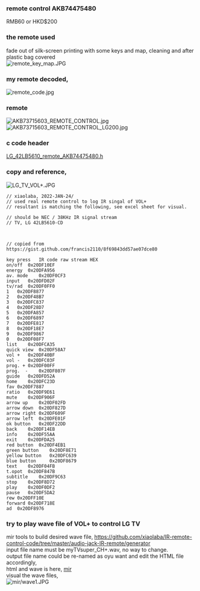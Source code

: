 
### remote control AKB74475480  
RMB60 or HKD$200  

### the remote used
fade out of silk-screen printing with some keys and map, cleaning and after plastic bag covered  
![remote_key_map.JPG](remote_key_map.JPG)    




### my remote decoded,
![remote_code.jpg](remote_code.jpg)  

### remote
![AKB73715603_REMOTE_CONTROL.jpg](AKB73715603_REMOTE_CONTROL.jpg)  
![AKB73715603_REMOTE_CONTROL_LG200.jpg](AKB73715603_REMOTE_CONTROL_LG200.jpg)  


### c code header
[LG_42LB5610_remote_AKB74475480.h](LG_42LB5610_remote_AKB74475480.h)





### copy and reference,
![LG_TV_VOL+.JPG](LG_TV_VOL+.JPG)  

```
// xiaolaba, 2022-JAN-24/
// used real remote control to log IR singal of VOL+
// resultant is matching the following, see excel sheet for visual.

// should be NEC / 38KHz IR signal stream
// TV, LG 42LB5610-CD



// copied from https://gist.github.com/francis2110/8f69843dd57ae07dce80

key press	IR code raw stream HEX
on/off	0x20DF10EF
energy	0x20DFA956
av. mode	0x20DF0CF3
input	0x20DFD02F
tv/rad	0x20DF0FF0
1	0x20DF8877
2	0x20DF48B7
3	0x20DFC837
4	0x20DF28D7
5	0x20DFA857
6	0x20DF6897
7	0x20DFE817
8	0x20DF18E7
9	0x20DF9867
0	0x20DF08F7
list	0x20DFCA35
quick view	0x20DF58A7
vol +	0x20DF40BF
vol -	0x20DFC03F
prog. +	0x20DF00FF
prog.  -	0x20DF807F
guide	0x20DFD52A
home	0x20DFC23D
fav	0x20DF7887
ratio	0x20DF9E61
mute	0x20DF906F
arrow up	0x20DF02FD
arrow down	0x20DF827D
arrow right	0x20DF609F
arrow left	0x20DFE01F
ok button	0x20DF22DD
back	0x20DF14EB
info	0x20DF55AA
exit	0x20DFDA25
red button	0x20DF4EB1
green button	0x20DF8E71
yellow button	0x20DFC639
blue button 	0x20DF8679
text	0x20DF04FB
t.opot	0x20DF847B
subtitle	0x20DF9C63
stop	0x20DF8D72
play	0x20DF0DF2
pause	0x20DF5DA2
rew	0x20DFF10E
forward	0x20DF718E
ad	0x20DF8976

```


### try to play wave file of VOL+ to control LG TV  
mir tools to build desired wave file, https://github.com/xiaolaba/IR-remote-control-code/tree/master/audio-jack-IR-remote/generator  
input file name must be myTVsuper_CH+.wav, no way to change.  
output file name could be re-named as oyu want and edit the HTML file accordingly,  
html and wave is here, [mir](mir)  
visual the wave files,  
![mir/wave1.JPG](mir/wave1.JPG)

